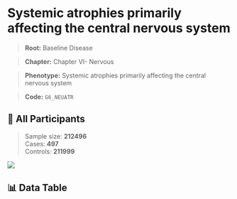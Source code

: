 # Systemic atrophies primarily affecting the central nervous system

> **Root:** Baseline Disease  

> **Chapter:** Chapter VI- Nervous  

> **Phenotype:** Systemic atrophies primarily affecting the central nervous system  

> **Code:** `G6_NEUATR`

## 🧪 All Participants  
> Sample size: **212496**  
> Cases: **497**  
> Controls: **211999**
<img src="/Sensitive/Figures/ALL/Incidence/G6_NEUATR.png"/>

## 📊 Data Table
<CsvTableMRF src="/Sensitive/Data/ALL/Incidence/COX_G6_NEUATR.csv"/>

